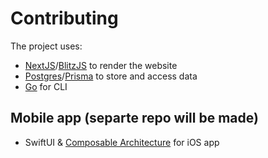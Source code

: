 # Contributing

The project uses:

- [NextJS](https://nextjs.org)/[BlitzJS](https://blitzjs.com) to render the website
- [Postgres](https://www.postgresql.org)/[Prisma](https://www.prisma.io/) to store and access data
- [Go](https://golang.org) for CLI

## Mobile app (separte repo will be made)

- SwiftUI & [Composable Architecture](https://github.com/pointfreeco/swift-composable-architecture) for iOS app
